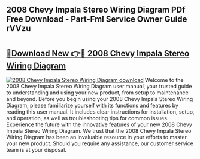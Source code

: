 ## 2008 Chevy Impala Stereo Wiring Diagram PDf Free Download - Part-FmI Service Owner Guide rVVzu

# <h2><a href="http://dfsazsw.blite.top/?on=2008+Chevy+Impala+Stereo+Wiring+Diagram">🔗Download New 👉🔴 2008 Chevy Impala Stereo Wiring Diagram</a></h2>

[![2008 Chevy Impala Stereo Wiring Diagram download](https://i.imgur.com/lujVjoI.png)](http://dfsazsw.blite.top/?on=2008+Chevy+Impala+Stereo+Wiring+Diagram)
Welcome to the 2008 Chevy Impala Stereo Wiring Diagram user manual, your trusted guide to understanding and using your new product, from setup to maintenance and beyond. Before you begin using your 2008 Chevy Impala Stereo Wiring Diagram, please familiarize yourself with its functions and features by reading this user manual. It includes clear instructions for installation, setup, and operation, as well as troubleshooting tips for common issues. Experience the future with the innovative features of your new 2008 Chevy Impala Stereo Wiring Diagram. We trust that the 2008 Chevy Impala Stereo Wiring Diagram has been an invaluable resource in your efforts to master your new product. Should you require any assistance, our customer service team is at your disposal.
